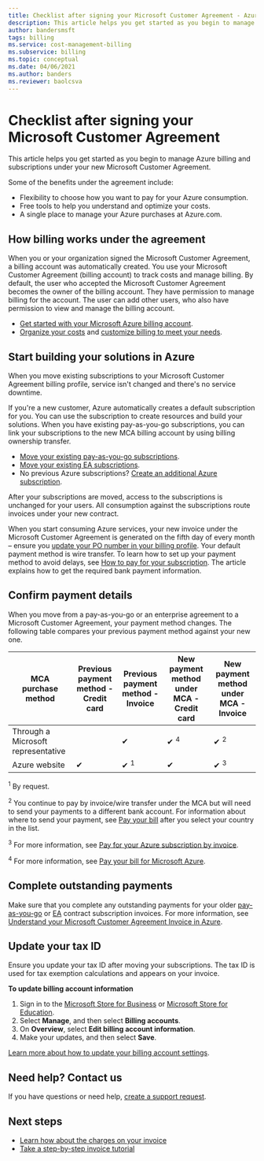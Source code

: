 ```yaml
---
title: Checklist after signing your Microsoft Customer Agreement - Azure
description: This article helps you get started as you begin to manage Azure billing and subscriptions under your new Microsoft Customer Agreement.
author: bandersmsft
tags: billing
ms.service: cost-management-billing
ms.subservice: billing
ms.topic: conceptual
ms.date: 04/06/2021
ms.author: banders
ms.reviewer: baolcsva
---
```


# Checklist after signing your Microsoft Customer Agreement

This article helps you get started as you begin to manage Azure billing and subscriptions under your new Microsoft Customer Agreement.

Some of the benefits under the agreement include:

- Flexibility to choose how you want to pay for your Azure consumption.
- Free tools to help you understand and optimize your costs.
- A single place to manage your Azure purchases at Azure.com.

## How billing works under the agreement

When you or your organization signed the Microsoft Customer Agreement, a billing account was automatically created. You use your Microsoft Customer Agreement (billing account) to track costs and manage billing. By default, the user who accepted the Microsoft Customer Agreement becomes the owner of the billing account. They have permission to manage billing for the account. The user can add other users, who also have permission to view and manage the billing account.

- [Get started with your Microsoft Azure billing account](../understand/mca-overview.md).
- [Organize your costs](https://www.youtube.com/watch?v=7RxTfShGHwU) and [customize billing to meet your needs](../manage/mca-section-invoice.md).

## Start building your solutions in Azure

When you move existing subscriptions to your Microsoft Customer Agreement billing profile, service isn't changed and there's no service downtime.

If you're a new customer, Azure automatically creates a default subscription for you. You can use the subscription to create resources and build your solutions. When you have existing pay-as-you-go subscriptions, you can link your subscriptions to the new MCA billing account by using billing ownership transfer.

- [Move your existing pay-as-you-go subscriptions](../manage/mca-request-billing-ownership.md).
- [Move your existing EA subscriptions](../manage/mca-setup-account.md).
- No previous Azure subscriptions? [Create an additional Azure subscription](../manage/create-subscription.md).

After your subscriptions are moved, access to the subscriptions is unchanged for your users. All consumption against the subscriptions route invoices under your new contract.

When you start consuming Azure services, your new invoice under the Microsoft Customer Agreement is generated on the fifth day of every month – ensure you [update your PO number in your billing profile](../manage/change-azure-account-profile.md). Your default payment method is wire transfer. To learn how to set up your payment method to avoid delays, see [How to pay for your subscription](../understand/pay-bill.md#wire-bank-details). The article explains how to get the required bank payment information.

## Confirm payment details

When you move from a pay-as-you-go or an enterprise agreement to a Microsoft Customer Agreement, your payment method changes. The following table compares your previous payment method against your new one.

| MCA purchase method | Previous payment method - Credit card | Previous payment method - Invoice | New payment method under MCA - Credit card | New payment method under MCA - Invoice |
| --- | --- | --- |--- |--- |
| Through a Microsoft representative |  | ✔  |  ✔ <sup>4</sup> | ✔ <sup>2</sup> |
| Azure website | ✔ | ✔ <sup>1</sup> | ✔ | ✔ <sup>3</sup> |

<sup>1</sup> By request.

<sup>2</sup> You continue to pay by invoice/wire transfer under the MCA but will need to send your payments to a different bank account. For information about where to send your payment, see [Pay your bill](pay-bill.md#wire-bank-details) after you select your country in the list.

<sup>3</sup> For more information, see [Pay for your Azure subscription by invoice](../manage/pay-by-invoice.md).

<sup>4</sup> For more information, see [Pay your bill for Microsoft Azure](../understand/pay-bill.md#pay-now-in-the-azure-portal).

## Complete outstanding payments

Make sure that you complete any outstanding payments for your older [pay-as-you-go](../understand/download-azure-invoice.md) or [EA](../manage/ea-portal-enrollment-invoices.md) contract subscription invoices. For more information, see [Understand your Microsoft Customer Agreement Invoice in Azure](../understand/mca-understand-your-invoice.md#billing-period).

## Update your tax ID

Ensure you update your tax ID after moving your subscriptions. The tax ID is used for tax exemption calculations and appears on your invoice.

**To update billing account information**

1. Sign in to the [Microsoft Store for Business](https://businessstore.microsoft.com/) or [Microsoft Store for Education](https://educationstore.microsoft.com/).
1. Select **Manage**, and then select **Billing accounts**.
1. On **Overview**, select **Edit billing account information**.
1. Make your updates, and then select **Save**.

[Learn more about how to update your billing account settings](/microsoft-store/update-microsoft-store-for-business-account-settings).

## Need help? Contact us

If you have questions or need help, [create a support request](https://go.microsoft.com/fwlink/?linkid=2083458).

## Next steps

- [Learn how about the charges on your invoice](https://www.youtube.com/watch?v=e2LGZZ7GubA)
- [Take a step-by-step invoice tutorial](../understand/review-customer-agreement-bill.md)